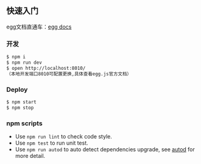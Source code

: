 ## 快速入门

<!-- add docs here for user -->
 egg文档直通车：[egg docs][egg] 
### 开发

```bash
$ npm i
$ npm run dev
$ open http://localhost:8010/
（本地开发端口8010可配置更换,具体查看egg.js官方文档）
```

### Deploy

```bash
$ npm start
$ npm stop
```

### npm scripts

- Use `npm run lint` to check code style.
- Use `npm test` to run unit test.
- Use `npm run autod` to auto detect dependencies upgrade, see [autod](https://www.npmjs.com/package/autod) for more detail.


[egg]: https://eggjs.org
